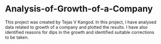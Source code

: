 # Analysis-of-Growth-of-a-Company

This project was created by Tejas V Kangod. In this project, I have analysed data related to growth of a company and plotted the results. I have also identified reasons for dips in the growth and identified suitable corrections to be taken.
